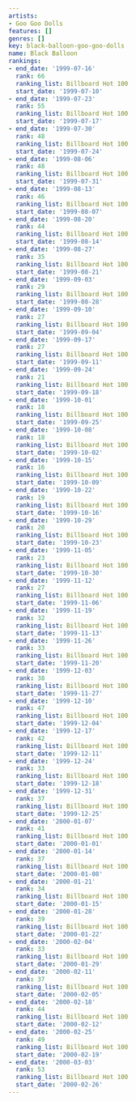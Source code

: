 ```yaml
---
artists:
- Goo Goo Dolls
features: []
genres: []
key: black-balloon-goo-goo-dolls
name: Black Balloon
rankings:
- end_date: '1999-07-16'
  rank: 66
  ranking_list: Billboard Hot 100
  start_date: '1999-07-10'
- end_date: '1999-07-23'
  rank: 55
  ranking_list: Billboard Hot 100
  start_date: '1999-07-17'
- end_date: '1999-07-30'
  rank: 48
  ranking_list: Billboard Hot 100
  start_date: '1999-07-24'
- end_date: '1999-08-06'
  rank: 48
  ranking_list: Billboard Hot 100
  start_date: '1999-07-31'
- end_date: '1999-08-13'
  rank: 46
  ranking_list: Billboard Hot 100
  start_date: '1999-08-07'
- end_date: '1999-08-20'
  rank: 44
  ranking_list: Billboard Hot 100
  start_date: '1999-08-14'
- end_date: '1999-08-27'
  rank: 35
  ranking_list: Billboard Hot 100
  start_date: '1999-08-21'
- end_date: '1999-09-03'
  rank: 29
  ranking_list: Billboard Hot 100
  start_date: '1999-08-28'
- end_date: '1999-09-10'
  rank: 27
  ranking_list: Billboard Hot 100
  start_date: '1999-09-04'
- end_date: '1999-09-17'
  rank: 27
  ranking_list: Billboard Hot 100
  start_date: '1999-09-11'
- end_date: '1999-09-24'
  rank: 21
  ranking_list: Billboard Hot 100
  start_date: '1999-09-18'
- end_date: '1999-10-01'
  rank: 18
  ranking_list: Billboard Hot 100
  start_date: '1999-09-25'
- end_date: '1999-10-08'
  rank: 18
  ranking_list: Billboard Hot 100
  start_date: '1999-10-02'
- end_date: '1999-10-15'
  rank: 16
  ranking_list: Billboard Hot 100
  start_date: '1999-10-09'
- end_date: '1999-10-22'
  rank: 19
  ranking_list: Billboard Hot 100
  start_date: '1999-10-16'
- end_date: '1999-10-29'
  rank: 20
  ranking_list: Billboard Hot 100
  start_date: '1999-10-23'
- end_date: '1999-11-05'
  rank: 23
  ranking_list: Billboard Hot 100
  start_date: '1999-10-30'
- end_date: '1999-11-12'
  rank: 27
  ranking_list: Billboard Hot 100
  start_date: '1999-11-06'
- end_date: '1999-11-19'
  rank: 32
  ranking_list: Billboard Hot 100
  start_date: '1999-11-13'
- end_date: '1999-11-26'
  rank: 33
  ranking_list: Billboard Hot 100
  start_date: '1999-11-20'
- end_date: '1999-12-03'
  rank: 38
  ranking_list: Billboard Hot 100
  start_date: '1999-11-27'
- end_date: '1999-12-10'
  rank: 47
  ranking_list: Billboard Hot 100
  start_date: '1999-12-04'
- end_date: '1999-12-17'
  rank: 42
  ranking_list: Billboard Hot 100
  start_date: '1999-12-11'
- end_date: '1999-12-24'
  rank: 33
  ranking_list: Billboard Hot 100
  start_date: '1999-12-18'
- end_date: '1999-12-31'
  rank: 37
  ranking_list: Billboard Hot 100
  start_date: '1999-12-25'
- end_date: '2000-01-07'
  rank: 41
  ranking_list: Billboard Hot 100
  start_date: '2000-01-01'
- end_date: '2000-01-14'
  rank: 37
  ranking_list: Billboard Hot 100
  start_date: '2000-01-08'
- end_date: '2000-01-21'
  rank: 34
  ranking_list: Billboard Hot 100
  start_date: '2000-01-15'
- end_date: '2000-01-28'
  rank: 39
  ranking_list: Billboard Hot 100
  start_date: '2000-01-22'
- end_date: '2000-02-04'
  rank: 33
  ranking_list: Billboard Hot 100
  start_date: '2000-01-29'
- end_date: '2000-02-11'
  rank: 37
  ranking_list: Billboard Hot 100
  start_date: '2000-02-05'
- end_date: '2000-02-18'
  rank: 44
  ranking_list: Billboard Hot 100
  start_date: '2000-02-12'
- end_date: '2000-02-25'
  rank: 49
  ranking_list: Billboard Hot 100
  start_date: '2000-02-19'
- end_date: '2000-03-03'
  rank: 53
  ranking_list: Billboard Hot 100
  start_date: '2000-02-26'
---
```


